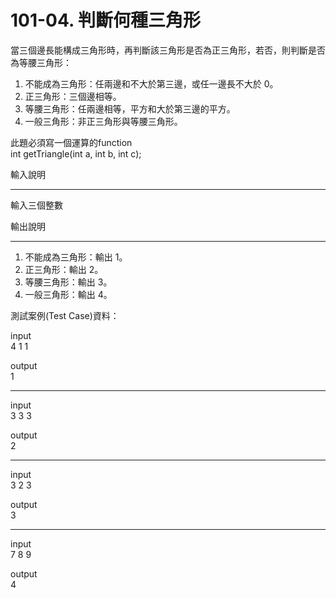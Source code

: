 # 101-04. 判斷何種三角形  

當三個邊長能構成三角形時，再判斷該三角形是否為正三角形，若否，則判斷是否為等腰三角形：  
1. 不能成為三角形：任兩邊和不大於第三邊，或任一邊長不大於 0。  
2. 正三角形：三個邊相等。  
3. 等腰三角形：任兩邊相等，平方和大於第三邊的平方。  
4. 一般三角形：非正三角形與等腰三角形。  

此題必須寫一個運算的function  
int getTriangle(int a, int b, int c);  


輸入說明  

---------------- 
輸入三個整數  


輸出說明  

--------------- 
1. 不能成為三角形：輸出 1。  
2. 正三角形：輸出 2。  
3. 等腰三角形：輸出 3。  
4. 一般三角形：輸出 4。  


測試案例(Test Case)資料：  

input  
4 1 1  

output  
1  

------------------- 
input  
3 3 3  

output  
2  

------------------- 
input  
3 2 3  

output  
3  

------------------- 
input  
7 8 9  

output  
4  
